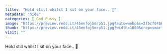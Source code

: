 ```yaml
---
title:  "Hold still whilst I sit on your face.. 🌹"
metadate: "hide"
categories: [ God Pussy ]
image: "https://preview.redd.it/45enfoj5mrp51.jpg?auto=webp&s=2f5cf04b6434194bd79526cc61e61689707e9910"
thumb: "https://preview.redd.it/45enfoj5mrp51.jpg?width=1080&crop=smart&auto=webp&s=3d77b82aab8aaa05e5debfcd5694f4dce493e963"
visit: ""
---
```

Hold still whilst I sit on your face.. 🌹

